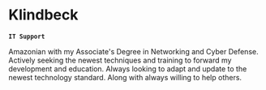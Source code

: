 # Klindbeck

**`IT Support`**

Amazonian with my Associate's Degree in Networking and Cyber Defense. Actively seeking the newest techniques and training to forward my development and education. Always looking to adapt and update to the newest technology standard. Along with always willing to help others.


